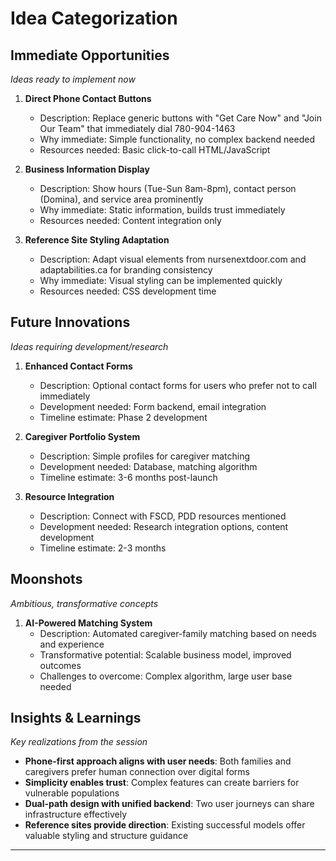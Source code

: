 # Idea Categorization

## Immediate Opportunities
*Ideas ready to implement now*

1. **Direct Phone Contact Buttons**
   - Description: Replace generic buttons with "Get Care Now" and "Join Our Team" that immediately dial 780-904-1463
   - Why immediate: Simple functionality, no complex backend needed
   - Resources needed: Basic click-to-call HTML/JavaScript

2. **Business Information Display**
   - Description: Show hours (Tue-Sun 8am-8pm), contact person (Domina), and service area prominently
   - Why immediate: Static information, builds trust immediately
   - Resources needed: Content integration only

3. **Reference Site Styling Adaptation**
   - Description: Adapt visual elements from nursenextdoor.com and adaptabilities.ca for branding consistency
   - Why immediate: Visual styling can be implemented quickly
   - Resources needed: CSS development time

## Future Innovations
*Ideas requiring development/research*

1. **Enhanced Contact Forms**
   - Description: Optional contact forms for users who prefer not to call immediately
   - Development needed: Form backend, email integration
   - Timeline estimate: Phase 2 development

2. **Caregiver Portfolio System**
   - Description: Simple profiles for caregiver matching
   - Development needed: Database, matching algorithm
   - Timeline estimate: 3-6 months post-launch

3. **Resource Integration**
   - Description: Connect with FSCD, PDD resources mentioned
   - Development needed: Research integration options, content development
   - Timeline estimate: 2-3 months

## Moonshots
*Ambitious, transformative concepts*

1. **AI-Powered Matching System**
   - Description: Automated caregiver-family matching based on needs and experience
   - Transformative potential: Scalable business model, improved outcomes
   - Challenges to overcome: Complex algorithm, large user base needed

## Insights & Learnings
*Key realizations from the session*

- **Phone-first approach aligns with user needs**: Both families and caregivers prefer human connection over digital forms
- **Simplicity enables trust**: Complex features can create barriers for vulnerable populations
- **Dual-path design with unified backend**: Two user journeys can share infrastructure effectively
- **Reference sites provide direction**: Existing successful models offer valuable styling and structure guidance

---

